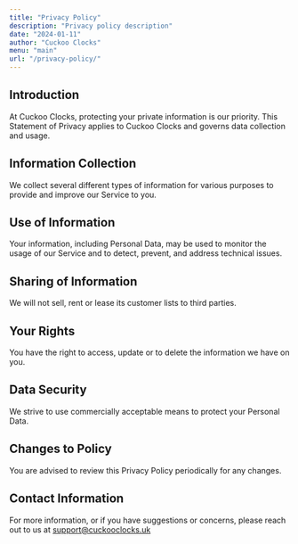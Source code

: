 ```yaml
---
title: "Privacy Policy"
description: "Privacy policy description"
date: "2024-01-11"
author: "Cuckoo Clocks"
menu: "main"
url: "/privacy-policy/"
---
```


## Introduction
At Cuckoo Clocks, protecting your private information is our priority. This Statement of Privacy applies to Cuckoo Clocks and governs data collection and usage.

## Information Collection
We collect several different types of information for various purposes to provide and improve our Service to you.

## Use of Information
Your information, including Personal Data, may be used to monitor the usage of our Service and to detect, prevent, and address technical issues.

## Sharing of Information
We will not sell, rent or lease its customer lists to third parties.

## Your Rights
You have the right to access, update or to delete the information we have on you.

## Data Security
We strive to use commercially acceptable means to protect your Personal Data.

## Changes to Policy
You are advised to review this Privacy Policy periodically for any changes.

## Contact Information
For more information, or if you have suggestions or concerns, please reach out to us at support@cuckooclocks.uk